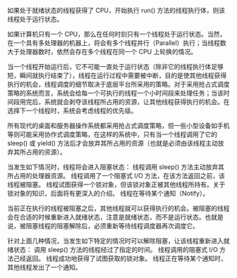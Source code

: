 如果处于就绪状态的线程获得了 CPU，开始执行 run() 方法的线程执行体，则该线程处于运行状态。

如果计算机只有一个 CPU，那么在任何时刻只有一个线程处于运行状态。当然，在一个具有多处理器的机器上，将会有多个线程并行（Parallel）执行；当线程数大于处理器数时，依然会存在多个线程在同一个 CPU 上轮换的情况。

当一个线程开始运行后，它不可能一直处于运行状态（除非它的线程执行体足够短，瞬间就执行结束了），线程在运行过程中需要被中断，目的是使其他线程获得执行的机会，线程调度的细节取决于底层平台所采用的策略。对于采用抢占式调度策略的系统而言，系统会给每一个可执行的线程一个小时间段来处理任务；当该时间段用完后，系统就会剥夺该线程所占用的资源，让其他线程获得执行的机会。在选择下一个线程时，系统会考虑线程的优先级。

所有现代的桌面和服务器操作系统都采用抢占式调度策略，但一些小型设备如手机等则可能采用协作式调度策略，在这样的系统中，只有当一个线程调用了它的 sleep() 或 yield() 方法后才会放弃其所占用的资源（也就是必须由该线程主动放弃其所占用的资源）。

当发生如下情况时，线程将会进入阻塞状态：
线程调用 sleep() 方法主动放弃其所占用的处理器资源。
线程调用了一个阻塞式 I/O 方法，在该方法返回之前，该线程被阻塞。
线程试图获得一个锁对象，但该锁对象正被其他线程所持有。关于锁对象的知识，后面将有更深入的介绍。
线程在等待某个通知（Notify）。

当前正在执行的线程被阻塞之后，其他线程就可以获得执行的机会。被阻塞的线程会在合适的时候重新进入就绪状态，注意是就绪状态，而不是运行状态。也就是说，被阻塞线程的阻塞解除后，必须重新等待线程调度器再次调度它。

针对上面几种情况，当发生如下特定的情况时可以解除阻塞，让该线程重新进入就绪状态：
调用 sleep() 方法的线程经过了指定的时间。
线程调用的阻塞式 I/O 方法己经返回。
线程成功地获得了试图获取的锁对象。
线程正在等待某个通知时，其他线程发出了一个通知。